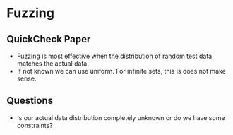 # Fuzzing

## QuickCheck Paper
- Fuzzing is most effective when the distribution of random test data matches the actual data.
- If not known we can use uniform. For infinite sets, this is does not make sense.

## Questions
- Is our actual data distribution completely unknown or do we have some constraints?